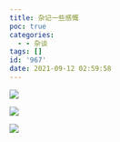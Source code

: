 ```yaml
---
title: 杂记一些感慨
poc: true
categories:
  - - 杂谈
tags: []
id: '967'
date: 2021-09-12 02:59:58
---
```


![](https://www.ksroido.art/wp-content/uploads/2021/09/K2AUU7KVQJF7MM7VT.png)

![](https://www.ksroido.art/wp-content/uploads/2021/09/5JEV9JUOUEG7NCWVUY@XY@H.png)

![](https://www.ksroido.art/wp-content/uploads/2021/09/1NKGYYVKW3FFROXQJ8TJ.png)